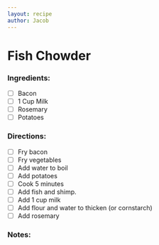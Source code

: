 ```yaml
---
layout: recipe
author: Jacob
---
```


# Fish Chowder

### Ingredients:

- [ ] Bacon
- [ ] 1 Cup Milk
- [ ] Rosemary
- [ ] Potatoes

### Directions:

- [ ] Fry bacon
- [ ] Fry vegetables
- [ ] Add water to boil
- [ ] Add potatoes
- [ ] Cook 5 minutes
- [ ] Add fish and shimp.
- [ ] Add 1 cup milk
- [ ] Add flour and water to thicken (or cornstarch)
- [ ] Add rosemary

### Notes:

